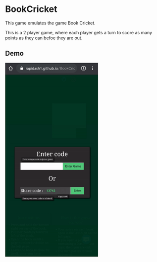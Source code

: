 # BookCricket

This game emulates the game Book Cricket.

This is a 2 player game, where each player gets a turn to score as many points as they can befoe they are out.

## Demo

<img src = "images/bookCricketGif.gif" width = "300">
